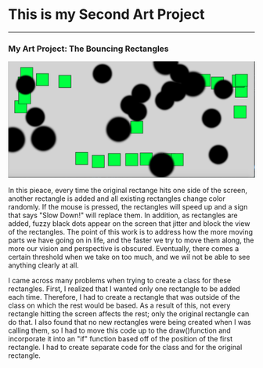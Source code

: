 # This is my Second Art Project
------

### My Art Project: The Bouncing Rectangles 
![Sarah Perrin](images/screenshotdots.png?raw=true "Sarah Perrin")

In this pieace, every time the original rectange hits one side of the screen, another rectangle is added and all existing rectangles change color randomly. If the mouse is pressed, the rectangles will speed up and a sign that says "Slow Down!" will replace them. In addition, as rectangles are added, fuzzy black dots appear on the screen that jitter and block the view of the rectangles. The point of this work is to address how the more moving parts we have going on in life, and the faster we try to move them along, the more our vision and perspective is obscured. Eventually, there comes a certain threshold when we take on too much, and we wil not be able to see anything clearly at all.

I came across many problems when trying to create a class for these rectangles. First, I realized that I wanted only one rectangle to be added each time. Therefore, I had to create a rectangle that was outside of the class on which the rest would be based. As a result of this, not every rectangle hitting the screen affects the rest; only the original rectangle can do that. I also found that no new rectangles were being created when I was calling them, so I had to move this code up to the draw()function and incorporate it into an "if" function based off of the position of the first rectangle. I had to create separate code for the class and for the original rectangle.




